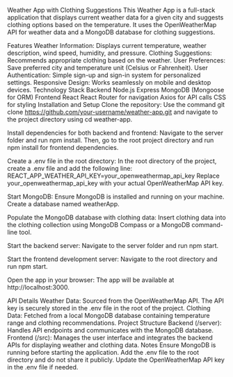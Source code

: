 Weather App with Clothing Suggestions
This Weather App is a full-stack application that displays current weather data for a given city and suggests clothing options based on the temperature. It uses the OpenWeatherMap API for weather data and a MongoDB database for clothing suggestions.

Features
Weather Information: Displays current temperature, weather description, wind speed, humidity, and pressure.
Clothing Suggestions: Recommends appropriate clothing based on the weather.
User Preferences: Save preferred city and temperature unit (Celsius or Fahrenheit).
User Authentication: Simple sign-up and sign-in system for personalized settings.
Responsive Design: Works seamlessly on mobile and desktop devices.
Technology Stack
Backend
Node.js
Express
MongoDB (Mongoose for ORM)
Frontend
React
React Router for navigation
Axios for API calls
CSS for styling
Installation and Setup
Clone the repository:
Use the command git clone https://github.com/your-username/weather-app.git and navigate to the project directory using cd weather-app.

Install dependencies for both backend and frontend:
Navigate to the server folder and run npm install. Then, go to the root project directory and run npm install for frontend dependencies.

Create a .env file in the root directory:
In the root directory of the project, create a .env file and add the following line:
REACT_APP_WEATHER_API_KEY=your_openweathermap_api_key
Replace your_openweathermap_api_key with your actual OpenWeatherMap API key.

Start MongoDB:
Ensure MongoDB is installed and running on your machine. Create a database named weatherApp.

Populate the MongoDB database with clothing data:
Insert clothing data into the clothing collection using MongoDB Compass or a MongoDB command-line tool.

Start the backend server:
Navigate to the server folder and run npm start.

Start the frontend development server:
Navigate to the root directory and run npm start.

Open the app in your browser:
The app will be available at http://localhost:3000.

API Details
Weather Data: Sourced from the OpenWeatherMap API. The API key is securely stored in the .env file in the root of the project.
Clothing Data: Fetched from a local MongoDB database containing temperature range and clothing recommendations.
Project Structure
Backend (/server): Handles API endpoints and communicates with the MongoDB database.
Frontend (/src): Manages the user interface and integrates the backend APIs for displaying weather and clothing data.
Notes
Ensure MongoDB is running before starting the application.
Add the .env file to the root directory and do not share it publicly.
Update the OpenWeatherMap API key in the .env file if needed.
